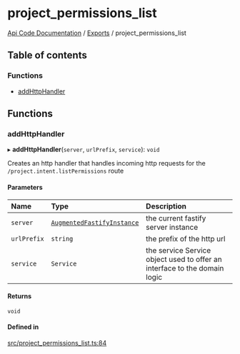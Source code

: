 # project\_permissions\_list
 
[Api Code Documentation](../README.md) / [Exports](../modules.md) / project\_permissions\_list

## Table of contents

### Functions

- [addHttpHandler](project_permissions_list.md#addhttphandler)

## Functions

### addHttpHandler

▸ **addHttpHandler**(`server`, `urlPrefix`, `service`): `void`

Creates an http handler that handles incoming http requests for the `/project.intent.listPermissions` route

#### Parameters

| Name | Type | Description |
| :------ | :------ | :------ |
| `server` | [`AugmentedFastifyInstance`](../interfaces/types.AugmentedFastifyInstance.md) | the current fastify server instance |
| `urlPrefix` | `string` | the prefix of the http url |
| `service` | `Service` | the service Service object used to offer an interface to the domain logic |

#### Returns

`void`

#### Defined in

[src/project_permissions_list.ts:84](https://github.com/openkfw/TruBudget/blob/0804644/api/src/project_permissions_list.ts#L84)
